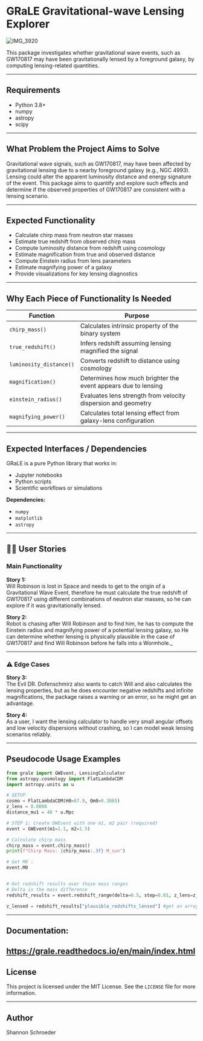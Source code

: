 # GRaLE Gravitational-wave Lensing Explorer

![IMG_3920](https://github.com/user-attachments/assets/7db4d2e5-758c-4239-9a99-2ed1d19ca4a2)

This package investigates whether gravitational wave events, such as GW170817 may have been gravitationally lensed by a foreground galaxy, by computing lensing-related quantities.

---

##  Requirements

- Python 3.8+
- numpy
- astropy
- scipy 

---

## What Problem the Project Aims to Solve

Gravitational wave signals, such as GW170817, may have been affected by gravitational lensing due to a nearby foreground galaxy (e.g., NGC 4993). Lensing could alter the apparent luminosity distance and energy signature of the event. This package aims to quantify and explore such effects and determine if the observed properties of GW170817 are consistent with a lensing scenario.

---

##  Expected Functionality

- Calculate chirp mass from neutron star masses
- Estimate true redshift from observed chirp mass
- Compute luminosity distance from redshift using cosmology
- Estimate magnification from true and observed distance
- Compute Einstein radius from lens parameters
- Estimate magnifying power of a galaxy
- Provide visualizations for key lensing diagnostics

---

## Why Each Piece of Functionality Is Needed

| Function                     | Purpose                                                                        |
|-----------------------------|---------------------------------------------------------------------------------|
| `chirp_mass()`              | Calculates intrinsic property of the binary system                              |
| `true_redshift()`           | Infers redshift assuming lensing magnified the signal                           |
| `luminosity_distance()`     | Converts redshift to distance using cosmology                                   |
| `magnification()`           | Determines how much brighter the event appears due to lensing                   |
| `einstein_radius()`         | Evaluates lens strength from velocity dispersion and geometry                   |
| `magnifying_power()`        | Calculates total lensing effect from galaxy-lens configuration                  |

---

## Expected Interfaces / Dependencies

GRaLE is a pure Python library that works in:

- Jupyter notebooks
- Python scripts
- Scientific workflows or simulations

**Dependencies:**

- `numpy`
- `matplotlib`
- `astropy`

---

## 🧑‍🚀 User Stories

###  Main Functionality

**Story 1:**  
Will Robinson is lost in Space and needs to get to the origin of a Gravitational Wave Event, therefore he must calculate the true redshift of GW170817 using different combinations of neutron star masses, so he can explore if it was gravitationally lensed.

**Story 2:**  
Robot is chasing after Will Robinson and to find him, he has to compute the Einstein radius and magnifying power of a potential lensing galaxy, so He can determine whether lensing is physically plausible in the case of GW170817 and find Will Robinson before he falls into a Wormhole._

---

### ⚠ Edge Cases

**Story 3:**  
The Evil DR. Dofenschmirz also wants to catch Will and also calculates the lensing properties, but as he does encounter negative redshifts and infinite magnifications, the package raises a warning or an error, so he might get an advantage.

**Story 4:**  
As a user, I want the lensing calculator to handle very small angular offsets and low velocity dispersions without crashing, so I can model weak lensing scenarios reliably.

---

## Pseudocode Usage Examples

```python
from grale import GWEvent, LensingCalculator
from astropy.cosmology import FlatLambdaCDM
import astropy.units as u

# SETUP
cosmo = FlatLambdaCDM(H0=67.9, Om0=0.3065)
z_lens = 0.0098
distance_mu1 = 40 * u.Mpc

# STEP 1: Create GWEvent with one m1, m2 pair (required)
event = GWEvent(m1=1.1, m2=1.5)

# Calculate chirp mass
chirp_mass = event.chirp_mass()
print(f"Chirp Mass: {chirp_mass:.3f} M_sun")

# Get M0 :
event.M0 


# Get redshift results over those mass ranges 
# Delta is the mass difference 
redshift_results = event.redshift_range(delta=0.5, step=0.01, z_lens=z_lens) 

z_lensed = redshift_results["plausible_redshifts_lensed"] #get an array of redshifts for later use
```

---
## Documentation: 
https://grale.readthedocs.io/en/main/index.html
---

##  License

This project is licensed under the MIT License. See the `LICENSE` file for more information.

---

## Author

Shannon Schroeder  

